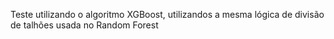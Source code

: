 Teste utilizando o algoritmo XGBoost, utilizandos a mesma  lógica de divisão de talhões usada no Random Forest
